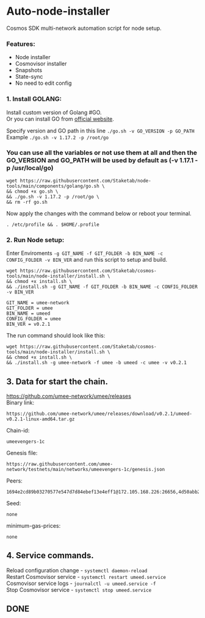 # Auto-node-installer
Cosmos SDK multi-network automation script for node setup.  
### Features:  
- Node installer
- Cosmovisor installer
- Snapshots
- State-sync
- No need to edit config

### 1. Install GOLANG:
Install custom version of Golang #GO.  
Or you can install GO from [official website](https://golang.org/doc/install).  

Specify version and GO path in this line `./go.sh -v GO_VERSION -p GO_PATH`  
Example `./go.sh -v 1.17.2 -p /root/go`  

### You can use all the variables or not use them at all and then the GO_VERSION and GO_PATH will be used by default as (-v 1.17.1 -p /usr/local/go)  

```
wget https://raw.githubusercontent.com/Staketab/node-tools/main/components/golang/go.sh \
&& chmod +x go.sh \
&& ./go.sh -v 1.17.2 -p /root/go \
&& rm -rf go.sh
```
Now apply the changes with the command below or reboot your terminal.  
```
. /etc/profile && . $HOME/.profile
```

### 2. Run Node setup:
Enter Enviroments `-g GIT_NAME -f GIT_FOLDER -b BIN_NAME -c CONFIG_FOLDER -v BIN_VER` and run this script to setup and build.  
```
wget https://raw.githubusercontent.com/Staketab/cosmos-tools/main/node-installer/install.sh \
&& chmod +x install.sh \
&& ./install.sh -g GIT_NAME -f GIT_FOLDER -b BIN_NAME -c CONFIG_FOLDER -v BIN_VER
```
`GIT_NAME = umee-network`  
`GIT_FOLDER = umee`  
`BIN_NAME = umeed`  
`CONFIG_FOLDER = umee`  
`BIN_VER = v0.2.1`

The run command should look like this:
```
wget https://raw.githubusercontent.com/Staketab/cosmos-tools/main/node-installer/install.sh \
&& chmod +x install.sh \
&& ./install.sh -g umee-network -f umee -b umeed -c umee -v v0.2.1
```

## 3. Data for start the chain. 
https://github.com/umee-network/umee/releases  
Binary link:
```
https://github.com/umee-network/umee/releases/download/v0.2.1/umeed-v0.2.1-linux-amd64.tar.gz
```
Chain-id:
```
umeevengers-1с
```  
Genesis file:
```
https://raw.githubusercontent.com/umee-network/testnets/main/networks/umeevengers-1c/genesis.json
```
Peers:
```
1694e2cd89b03270577e547d7d84ebef13e4eff1@172.105.168.226:26656,4d50abb293f399a0f41ef9dbebe62615d4c85e42@3.34.147.65:26656,d2447c2ba201fb5bdd7250921c7c267af18c0950@94.130.23.149:26656,901a625ecf43014cc383239524c5eb6595a56888@135.181.165.110:26656,4ea1dc6af45f0fad7315029d181ada53f7d3174c@161.97.182.71:26656,60a11b328f161fe8f3f98f85e838addb07513c9e@46.101.234.47:26656,03c8165065c925f3bf56be6d2b5aa820c5f8e26c@194.163.166.56:26656,4bf9ff17d148418aec04fdda9bff671e482457a3@213.202.252.173:26656,1fb83420fd2bf665dc886fb3727d809579d63e51@206.189.133.102:26656,b85598b96a9c8e835b7b2f2c0b322eb2317fe7cd@94.250.201.70:26656
```
Seed:
```
none
```
minimum-gas-prices:
```
none
```

## 4. Service commands.
Reload configuration change - `systemctl daemon-reload`  
Restart Cosmovisor service - `systemctl restart umeed.service`  
Cosmovisor service logs - `journalctl -u umeed.service -f`  
Stop Cosmovisor service - `systemctl stop umeed.service`  

## DONE
